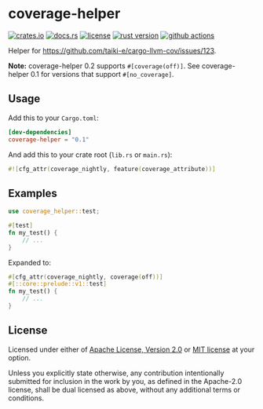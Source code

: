# coverage-helper

[![crates.io](https://img.shields.io/crates/v/coverage-helper?style=flat-square&logo=rust)](https://crates.io/crates/coverage-helper)
[![docs.rs](https://img.shields.io/badge/docs.rs-coverage--helper-blue?style=flat-square&logo=docs.rs)](https://docs.rs/coverage-helper)
[![license](https://img.shields.io/badge/license-Apache--2.0_OR_MIT-blue?style=flat-square)](#license)
[![rust version](https://img.shields.io/badge/rustc-1.38+-blue?style=flat-square&logo=rust)](https://www.rust-lang.org)
[![github actions](https://img.shields.io/github/actions/workflow/status/taiki-e/coverage-helper/ci.yml?branch=main&style=flat-square&logo=github)](https://github.com/taiki-e/coverage-helper/actions)

<!-- tidy:crate-doc:start -->
Helper for <https://github.com/taiki-e/cargo-llvm-cov/issues/123>.

**Note:** coverage-helper 0.2 supports `#[coverage(off)]`.
See coverage-helper 0.1 for versions that support `#[no_coverage]`.

## Usage

Add this to your `Cargo.toml`:

```toml
[dev-dependencies]
coverage-helper = "0.1"
```

And add this to your crate root (`lib.rs` or `main.rs`):

```rust
#![cfg_attr(coverage_nightly, feature(coverage_attribute))]
```

## Examples

```rust
use coverage_helper::test;

#[test]
fn my_test() {
    // ...
}
```

Expanded to:

```rust
#[cfg_attr(coverage_nightly, coverage(off))]
#[::core::prelude::v1::test]
fn my_test() {
    // ...
}
```

<!-- tidy:crate-doc:end -->

## License

Licensed under either of [Apache License, Version 2.0](LICENSE-APACHE) or
[MIT license](LICENSE-MIT) at your option.

Unless you explicitly state otherwise, any contribution intentionally submitted
for inclusion in the work by you, as defined in the Apache-2.0 license, shall
be dual licensed as above, without any additional terms or conditions.
